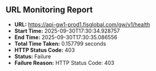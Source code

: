 ## URL Monitoring Report

- **URL:** https://api-gw1-prod1.fisglobal.com/gw/v1/health
- **Start Time:** 2025-09-30T17:30:34.928757
- **End Time:** 2025-09-30T17:30:35.086556
- **Total Time Taken:** 0.157799 seconds
- **HTTP Status Code:** 403
- **Status:** Failure
- **Failure Reason:** HTTP Status Code: 403
